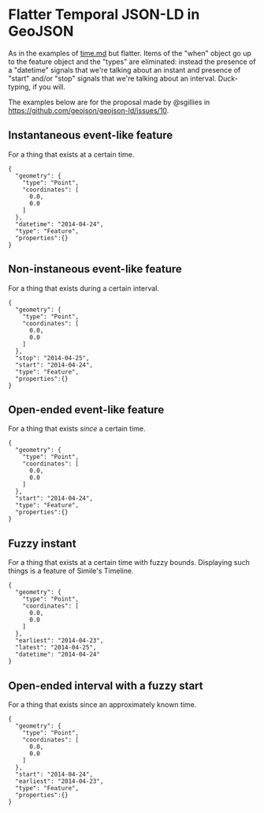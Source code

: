 # Flatter Temporal JSON-LD in GeoJSON

As in the examples of [time.md](time.md) but flatter. Items of the "when" object
go up to the feature object and the "types" are eliminated: instead the presence
of a "datetime" signals that we're talking about an instant and presence of
"start" and/or "stop" signals that we're talking about an interval. Duck-typing,
if you will.

The examples below are for the proposal made by @sgillies in
https://github.com/geojson/geojson-ld/issues/10.

## Instantaneous event-like feature

For a thing that exists at a certain time.

```
{
  "geometry": {
    "type": "Point", 
    "coordinates": [
      0.0, 
      0.0
    ]
  }, 
  "datetime": "2014-04-24",
  "type": "Feature",
  "properties":{}
}
```

## Non-instaneous event-like feature

For a thing that exists during a certain interval.

```
{
  "geometry": {
    "type": "Point", 
    "coordinates": [
      0.0, 
      0.0
    ]
  }, 
  "stop": "2014-04-25", 
  "start": "2014-04-24", 
  "type": "Feature",
  "properties":{}
}
```

## Open-ended event-like feature

For a thing that exists *since* a certain time.

```
{
  "geometry": {
    "type": "Point", 
    "coordinates": [
      0.0, 
      0.0
    ]
  }, 
  "start": "2014-04-24", 
  "type": "Feature",
  "properties":{}
}
```

## Fuzzy instant

For a thing that exists at a certain time with fuzzy bounds. Displaying such
things is a feature of Simile's Timeline.

```
{
  "geometry": {
    "type": "Point", 
    "coordinates": [
      0.0, 
      0.0
    ]
  }, 
  "earliest": "2014-04-23", 
  "latest": "2014-04-25", 
  "datetime": "2014-04-24"
}
```

## Open-ended interval with a fuzzy start

For a thing that exists since an approximately known time.

```
{
  "geometry": {
    "type": "Point", 
    "coordinates": [
      0.0, 
      0.0
    ]
  }, 
  "start": "2014-04-24", 
  "earliest": "2014-04-23", 
  "type": "Feature",
  "properties":{}
}
```


